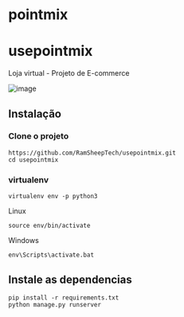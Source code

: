# pointmix
# usepointmix

Loja virtual - Projeto de E-commerce 

![image](https://cloud.githubusercontent.com/assets/5832193/17952257/3ee3156e-6a3f-11e6-8add-6eeccbf68e3c.png)

## Instalação

### Clone o projeto
```
https://github.com/RamSheepTech/usepointmix.git
cd usepointmix
```

### virtualenv
```
virtualenv env -p python3
```
Linux
```
source env/bin/activate
```
Windows
```
env\Scripts\activate.bat
```

## Instale as dependencias
```
pip install -r requirements.txt
python manage.py runserver
